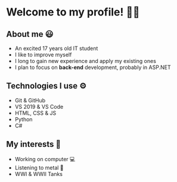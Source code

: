 # Welcome to my profile! 🙋‍♂️

## About me 😃

* An excited 17 years old IT student
* I like to improve myself
* I long to gain new experience and apply my existing ones
* I plan to focus on **back-end** development, probably in ASP.NET

## Technologies I use ⚙

* Git & GitHub
* VS 2019 & VS Code
* HTML, CSS & JS
* Python
* C#

## My interests 🎈

* Working on computer 💻
* Listening to metal 🤘
* WWI & WWII Tanks
